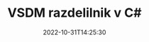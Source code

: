 ---
############################# Static ############################
layout: "auto-gen-merger"
date: 2022-10-31T14:25:30
draft: false
otherformats: docx dot dotm dotx epub html mht mhtml odp ods odt one otp ott pdf pps

############################# Head ############################
head_title: "Razdeli VSDM na več datotek v C#"
head_description: "Eno datoteko VSDM razdelite na več datotek na podlagi številk strani, intervalov strani, sodih ali lihih strani z API-jem za združevanje dokumentov."

############################# Header ############################
title: "VSDM razdelilnik v C#"
description: "Razdelite VSDM z nekaj vrsticami kode .NET."
bg_image: "https://cms.admin.containerize.com/templates/aspose/App_Themes/V3/images/bg/header1.png"
bg_overlay: false
button:
    enable: true
    icon: "fas fa-arrow-down"
    label: "Prenesite brezplačno preskusno različico"
    link: "https://downloads.groupdocs.com/merger/net"

############################# SubMenu ############################
submenu:
    enable: true

    left:
        img_alt: "GroupDocs.Merger for .NET"
        image: "https://cms.admin.containerize.com/templates/groupdocs/images/product-logos/90x90-noborder/groupdocs-merger-net.png"
        product: "GroupDocs.Merger"
        platform: ".NET"

    middle:
        button:

            # button loop
            - link: "https://apireference.groupdocs.com/merger/net"
              text: "API Reference"

            # button loop
            - link: "https://github.com/groupdocs-merger"
              text: "Primeri kod"

            # button loop
            - link: "https://products.groupdocs.app/merger/family"
              text: "Predstavitve v živo"

            # button loop
            - link: "https://purchase.groupdocs.com/pricing/merger/net"
              text: "Cenitev"

    right:
        link_download: "https://downloads.groupdocs.com/merger"
        link_learn: "https://docs.groupdocs.com/merger/net"
        link_buy: "https://purchase.groupdocs.com"

############################# About ############################
about:
    enable: true
    title: "O API-ju GroupDocs.Merger for .NET"
    content: |
        Knjižnica [GroupDocs.Merger for .NET](/sl/merger/net/) ponuja preprosto rešitev za varno spajanje in razdelitev med široko paleto formatov dokumentov, vključno s PDF, Microsoft Office (Word, Excel, PowerPoint, OneNote), OpenDocument, HTML, slike in mnogi drugi znotraj aplikacij .NET. Če dodate le nekaj vrstic kode, izvedite več operacij dokumenta, kot so premikanje, odstranjevanje, vrtenje, zamenjava, ekstrahiranje ali spreminjanje orientacije strani v dokumentih. API za združevanje dokumentov podpira tudi predogled strani dokumenta kot slike za analizo strukture dokumenta, oblikovanja in vsebine na strani.
        
        GroupDocs.Merger API je prava izbira za korporativne rešitve, ki potrebujejo funkcije za razdeljevanje datotek. Ti API-ji so dobro podprti na vseh glavnih operacijskih sistemih in platformah, vključno z .NET Framework, .NET Standard, .NET Core, Mono.

############################# Steps ############################
steps:
    enable: true
    title_left: "Razdeli VSDM strani datotek v .NET"
    content_left: |
        [GroupDocs.Merger for .NET](/sl/merger/net/) razvijalcem C# olajša razdelitev ene datoteke VSDM na več nastalih datotek z implementacijo nekaj preprostih korakov.
        
        * Inicializirajte **SplitOptions** s formatom poti izhodnih datotek.
        * Ustvarite nov primerek **Merger** in podajte pot izvornega dokumenta kot parameter konstruktorja.
        * Pokličite **Split** in posredujte predmet **SplitOptions**, da shranite nastale dokumente.

    title_right: "Sistemske zahteve"
    content_right: |
        API-ji GroupDocs.Merger for .NET so podprti na vseh glavnih platformah in operacijskih sistemih. Preden izvedete spodnjo kodo, se prepričajte, da imate v sistemu nameščene naslednje predpogoje.

        * Operacijski sistemi: Microsoft Windows, Linux, MacOS
        * Razvojna okolja: Visual Studio, Xamarin, MonoDevelop
        * Ogrodja: .NET Framework, .NET Standard, .NET Core, Mono
        * Prenesite najnovejšo različico GroupDocs.Merger for .NET iz [NuGet](https://www.nuget.org/packages/groupdocs.merger)
         
    code: |
     {{% merger/additional-styles %}}
     {{< merger/code-merger title="Kako razdeliti datoteke VSDM s primerom kode C#">}}

        ```csharp    
        // Razdeli datoteko VSDM z API-jem GroupDocs.Merger
        string filePath = "input.vsdm";
        string filePathOut = "output.vsdm";

        // Inicializirajte razred SplitOptions s formatom poti izhodnih datotek
        SplitOptions splitOptions = new SplitOptions(filePathOut, new int[] { 3, 6, 8 });

        // Ustvari združitev z vhodnim dokumentom VSDM
        using (Merger merger = new Merger(filePath))
          {
            // Pokličite metodo Split in posredujte objekt SplitOptions, da shranite nastale dokumente
            merger.Split(splitOptions);
          }
        ```
     {{< /merger/code-merger >}}

############################# Demos ############################
demos:
    enable: true
    title: "Predstavitve v živo - Razdeli VSDM datoteko na spletu"
    content: |
       Takoj razdelite datoteko VSDM tako, da obiščete spletno mesto [GroupDocs.Merger Live Demos](https://products.groupdocs.app/splitter/vsdm).
       Predstavitev v živo ima naslednje prednosti.
        
############################# About Formats ############################
about_formats:
    enable: true

############################# More Formats ############################
more_formats:
    enable: true
    title: "Razdeli datoteko drugih formatov"
    content: |
        .NET dokumentira API za združevanje in razdelitev za oblike datotek in slike. Razdelite nekaj priljubljenih formatov datotek, kot je navedeno spodaj.

############################# Back to top ###############################
back_to_top:
    enable: true
---